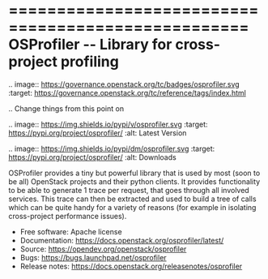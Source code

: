 ===================================================
 OSProfiler -- Library for cross-project profiling
===================================================

.. image:: https://governance.openstack.org/tc/badges/osprofiler.svg
    :target: https://governance.openstack.org/tc/reference/tags/index.html

.. Change things from this point on

.. image:: https://img.shields.io/pypi/v/osprofiler.svg
    :target: https://pypi.org/project/osprofiler/
    :alt: Latest Version

.. image:: https://img.shields.io/pypi/dm/osprofiler.svg
    :target: https://pypi.org/project/osprofiler/
    :alt: Downloads

OSProfiler provides a tiny but powerful library that is used by
most (soon to be all) OpenStack projects and their python clients. It
provides functionality to be able to generate 1 trace per request, that goes
through all involved services. This trace can then be extracted and used
to build a tree of calls which can be quite handy for a variety of
reasons (for example in isolating cross-project performance issues).

* Free software: Apache license
* Documentation: https://docs.openstack.org/osprofiler/latest/
* Source: https://opendev.org/openstack/osprofiler
* Bugs: https://bugs.launchpad.net/osprofiler
* Release notes: https://docs.openstack.org/releasenotes/osprofiler
